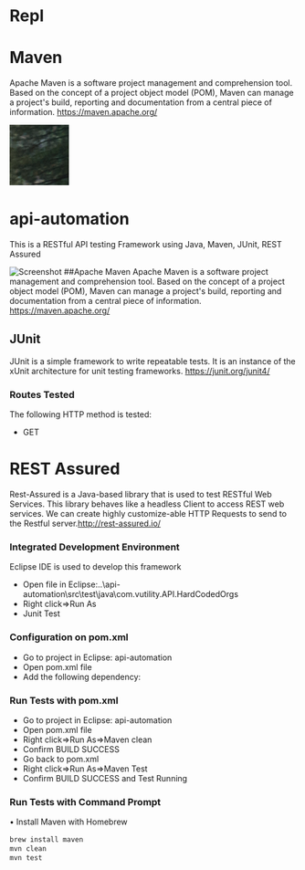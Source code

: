 # Repl


# Maven  

Apache Maven is a software project management and comprehension tool. Based on the concept of a project object model (POM), Maven can manage a project's build, reporting and documentation from a central piece of information. https://maven.apache.org/

![Screenshot](imgTest.png)


# api-automation

This is a RESTful API testing Framework using Java, Maven, JUnit, REST Assured 

![Screenshot](Rest.png)
##Apache Maven
Apache Maven is a software project management and comprehension tool. Based on the concept of a project object model (POM), Maven can manage a project's build, reporting and documentation from a central piece of information. https://maven.apache.org/

## JUnit  


JUnit is a simple framework to write repeatable tests. It is an instance of the xUnit architecture for unit testing frameworks. https://junit.org/junit4/

### Routes Tested

The following HTTP method is tested:
-	GET


# REST Assured
Rest-Assured is a Java-based library that is used to test RESTful Web Services. This library behaves like a headless Client to access REST web services. We can create highly customize-able HTTP Requests to send to the Restful server.http://rest-assured.io/


### Integrated Development Environment
Eclipse IDE is used to develop this framework
-	Open file in Eclipse:..\api-automation\src\test\java\com.vutility.API.HardCodedOrgs
-	Right click=>Run As
-	Junit Test



### Configuration on pom.xml
-	Go to project in Eclipse: api-automation 
-	Open pom.xml file
-	Add the following dependency:



### Run Tests with pom.xml
-	Go to project in Eclipse: api-automation 
-	Open pom.xml file
-	Right click=>Run As=>Maven clean
-	Confirm BUILD SUCCESS
-	Go back to pom.xml
-	Right click=>Run As=>Maven Test
-	Confirm BUILD SUCCESS and Test Running

### Run Tests with Command Prompt
•	Install Maven with Homebrew
```
brew install maven
mvn clean
mvn test
```

